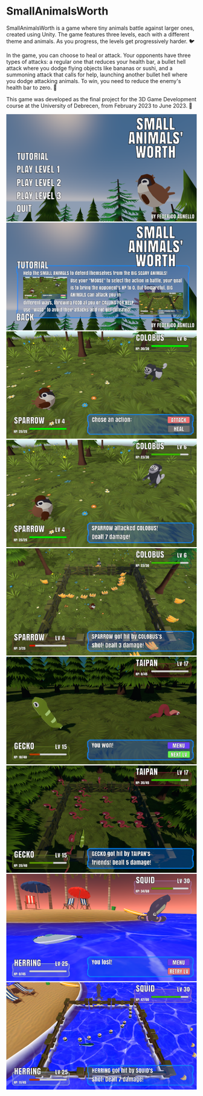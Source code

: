 # SmallAnimalsWorth

SmallAnimalsWorth is a game where tiny animals battle against larger ones, created using Unity. The game features three levels, each with a different theme and animals. As you progress, the levels get progressively harder. 🐦

In the game, you can choose to heal or attack. Your opponents have three types of attacks: a regular one that reduces your health bar, a bullet hell attack where you dodge flying objects like bananas or sushi, and a summoning attack that calls for help, launching another bullet hell where you dodge attacking animals. To win, you need to reduce the enemy's health bar to zero. 🦎

This game was developed as the final project for the 3D Game Development course at the University of Debrecen, from February 2023 to June 2023. 🐠

<div>
  <img src="https://github.com/FedeDC512/SmallAnimalsWorth/blob/main/images/Menu.png" alt="Menu">
  <img src="https://github.com/FedeDC512/SmallAnimalsWorth/blob/main/images/Tutorial.png" alt="Tutorial">
  <img src="https://github.com/FedeDC512/SmallAnimalsWorth/blob/main/images/Level1.png" alt="Level 1">
  <img src="https://github.com/FedeDC512/SmallAnimalsWorth/blob/main/images/Attack0.png" alt="Normal Attack">
  <img src="https://github.com/FedeDC512/SmallAnimalsWorth/blob/main/images/Attack1.png" alt="Banana Attack">
  <img src="https://github.com/FedeDC512/SmallAnimalsWorth/blob/main/images/Level2.png" alt="Level 2">
  <img src="https://github.com/FedeDC512/SmallAnimalsWorth/blob/main/images/Attack2.png" alt="Snake Attack">
  <img src="https://github.com/FedeDC512/SmallAnimalsWorth/blob/main/images/Level3.png" alt="">
  <img src="https://github.com/FedeDC512/SmallAnimalsWorth/blob/main/images/Attack3.png" alt="Sushi Attack">
</div>
